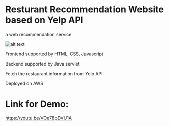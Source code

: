 # Resturant Recommendation Website based on Yelp API
a web recommendation service  

![alt text](http://funkyimg.com/i/2PwJe.png)

Frontend supported by HTML, CSS, Javascript 

Backend supported by Java servlet

Fetch the restaurant information from Yelp API

Deployed on AWS

# Link for Demo: 
https://youtu.be/VOe78pDVU1A

